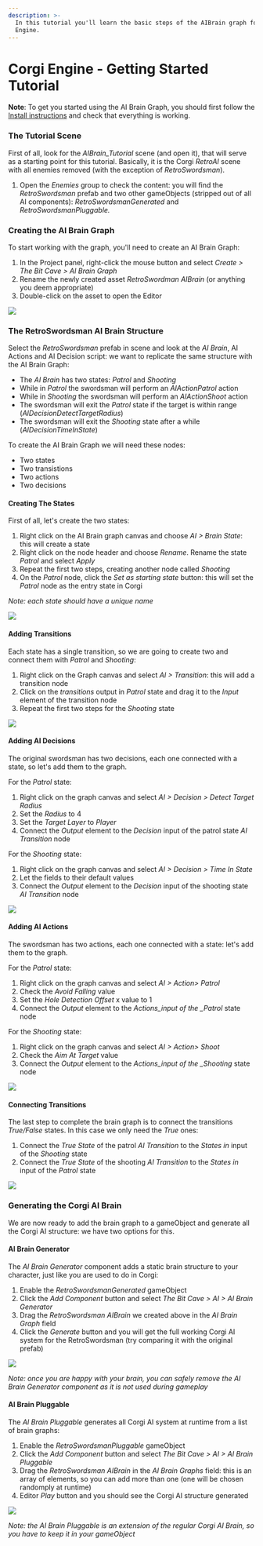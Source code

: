 ```yaml
---
description: >-
  In this tutorial you'll learn the basic steps of the AIBrain graph for Corgi
  Engine.
---
```


# Corgi Engine - Getting Started Tutorial

**Note**: To get you started using the AI Brain Graph, you should first follow the [Install instructions](../install-instructions.md) and check that everything is working.

### The Tutorial Scene

First of all, look for the _AIBrain\_Tutorial_ scene \(and open it\), that will serve as a starting point for this tutorial. Basically, it is the Corgi _RetroAI_ scene with all enemies removed \(with the exception of _RetroSwordsman_\).

1. Open the _Enemies_ group to check the content: you will find the _RetroSwordsman_ prefab and two other gameObjects \(stripped out of all AI components\): _RetroSwordsmanGenerated_ and _RetroSwordsmanPluggable._

### Creating the AI Brain Graph

To start working with the graph, you'll need to create an AI Brain Graph:

1. In the Project panel, right-click the mouse button and select _Create &gt; The Bit Cave &gt; AI Brain Graph_
2. Rename the newly created asset _RetroSwordman AIBrain_ \(or anything you deem appropriate\)
3. Double-click on the asset to open the Editor

![](../.gitbook/assets/corgi_starting_tutorial_001.png)

### The RetroSwordsman AI Brain Structure

Select the _RetroSwordsman_ prefab in scene and look at the _AI Brain_, AI Actions and AI Decision script: we want to replicate the same structure with the AI Brain Graph:

* The _AI Brain_ has two states: _Patrol_ and _Shooting_
* While in _Patrol_ the swordsman will perform an _AIActionPatrol_ action
* While in _Shooting_ the swordsman will perform an _AIActionShoot_ action
* The swordsman will exit the _Patrol_ state if the target is within range \(_AIDecisionDetectTargetRadius_\)
* The swordsman will exit the _Shooting_ state after a while \(_AIDecisionTimeInState_\)

To create the AI Brain Graph we will need these nodes:

* Two states
* Two transistions
* Two actions
* Two decisions

#### Creating The States

First of all, let's create the two states:

1. Right click on the AI Brain graph canvas and choose _AI &gt; Brain State_: this will create a state
2. Right click on the node header and choose _Rename_. Rename the state _Patrol_ and select _Apply_
3. Repeat the first two steps, creating another node called _Shooting_
4. On the _Patrol_ node, click the _Set as starting state_ button: this will set the _Patrol_ node as the entry state in Corgi

_Note: each state should have a unique name_

![](../.gitbook/assets/corgi_starting_tutorial_002.png)

#### Adding Transitions

Each state has a single transition, so we are going to create two and connect them with _Patrol_ and _Shooting_:

1. Right click on the Graph canvas and select _AI &gt; Transition_: this will add a transition node
2. Click on the _transitions_ output in _Patrol_ state and drag it to the _Input_ element of the transition node
3. Repeat the first two steps for the _Shooting_ state

![](../.gitbook/assets/corgi_starting_tutorial_003.png)

#### Adding AI Decisions

The original swordsman has two decisions, each one connected with a state, so let's add them to the graph.

For the _Patrol_ state:

1. Right click on the graph canvas and select _AI &gt; Decision &gt; Detect Target Radius_
2. Set the _Radius_ to 4
3. Set the _Target Layer_ to _Player_
4. Connect the _Output_ element to the _Decision_ input of the patrol state _AI Transition_ node

For the _Shooting_ state:

1. Right click on the graph canvas and select _AI &gt; Decision &gt; Time In State_
2. Let the fields to their default values
3. Connect the _Output_ element to the _Decision_ input of the shooting state _AI Transition_ node

![](../.gitbook/assets/corgi_staring_tutorial_004.png)

#### Adding AI Actions

The swordsman has two actions, each one connected with a state: let's add them to the graph.

For the _Patrol_ state:

1. Right click on the graph canvas and select _AI &gt; Action&gt; Patrol_
2. Check the _Avoid Falling_ value
3. Set the _Hole Detection Offset_ x value to 1
4. Connect the _Output_ element to the _Actions\_input of the \_Patrol_ state node

For the _Shooting_ state:

1. Right click on the graph canvas and select _AI &gt; Action&gt; Shoot_
2. Check the _Aim At Target_ value
3. Connect the _Output_ element to the _Actions\_input of the \_Shooting_ state node

![](../.gitbook/assets/corgi_starting_tutorial_005.png)

#### Connecting Transitions

The last step to complete the brain graph is to connect the transitions _True/False_ states. In this case we only need the _True_ ones:

1. Connect the _True State_ of the patrol _AI Transition_ to the _States in_ input of the _Shooting_ state
2. Connect the _True State_ of the shooting _AI Transition_ to the _States in_ input of the _Patrol_ state

![](../.gitbook/assets/corgi_staring_tutorial_006.png)

### Generating the Corgi AI Brain

We are now ready to add the brain graph to a gameObject and generate all the Corgi AI structure: we have two options for this.

#### AI Brain Generator

The _AI Brain Generator_ component adds a static brain structure to your character, just like you are used to do in Corgi:

1. Enable the _RetroSwordsmanGenerated_ gameObject
2. Click the _Add Component_ button and select _The Bit Cave &gt; AI &gt; AI Brain Generator_
3. Drag the _RetroSwordsman AIBrain_ we created above in the _AI Brain Graph_ field
4. Click the _Generate_ button and you will get the full working Corgi AI system for the RetroSwordsman \(try comparing it with the original prefab\)

![](../.gitbook/assets/corgi_staring_tutorial_007.png)

_Note: once you are happy with your brain, you can safely remove the AI Brain Generator component as it is not used during gameplay_

#### AI Brain Pluggable

The _AI Brain Pluggable_ generates all Corgi AI system at runtime from a list of brain graphs:

1. Enable the _RetroSwordsmanPluggable_ gameObject
2. Click the _Add Component_ button and select _The Bit Cave &gt; AI &gt; AI Brain Pluggable_
3. Drag the _RetroSwordsman AIBrain_ in the _AI Brain Graphs_ field: this is an array of elements, so you can add more than one \(one will be chosen randomply at runtime\)
4. Editor _Play_ button and you should see the Corgi AI structure generated

![](../.gitbook/assets/corgi_staring_tutorial_008.png)

_Note: the AI Brain Pluggable is an extension of the regular Corgi AI Brain, so you have to keep it in your gameObject_

